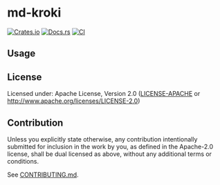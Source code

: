 # md-kroki

[![Crates.io](https://img.shields.io/crates/v/md-kroki.svg)](https://crates.io/crates/md-kroki)
[![Docs.rs](https://docs.rs/md-kroki/badge.svg)](https://docs.rs/md-kroki)
[![CI](https://github.com/JoelCourtney/md-kroki/workflows/CI/badge.svg)](https://github.com/JoelCourtney/md-kroki/actions)

## Usage

## License

Licensed under: Apache License, Version 2.0
   ([LICENSE-APACHE](LICENSE-APACHE) or http://www.apache.org/licenses/LICENSE-2.0)

## Contribution

Unless you explicitly state otherwise, any contribution intentionally submitted
for inclusion in the work by you, as defined in the Apache-2.0 license, shall be
dual licensed as above, without any additional terms or conditions.

See [CONTRIBUTING.md](CONTRIBUTING.md).
